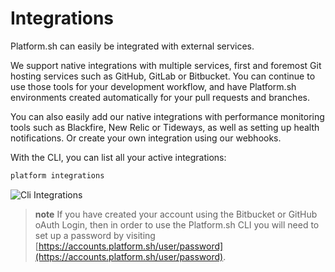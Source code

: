 # Integrations

Platform.sh can easily be integrated with external services. 

We support native integrations with multiple services,
first and foremost Git hosting services such as GitHub, GitLab or
Bitbucket. You can continue to use those tools for your
development workflow, and have Platform.sh environments created automatically
for your pull requests and branches.

You can also easily add our native integrations with performance
monitoring tools such as Blackfire, New Relic or Tideways, as well as
setting up health notifications. Or create your own integration using our
webhooks.

With the CLI, you can list all your active integrations:

```bash
platform integrations
```

![Cli Integrations](/images/cli-integrations.png)

> **note**
> If you have created your account using the Bitbucket or GitHub oAuth Login, then in order to use the Platform.sh CLI you will need to set up a password by visiting [https://accounts.platform.sh/user/password](https://accounts.platform.sh/user/password).
